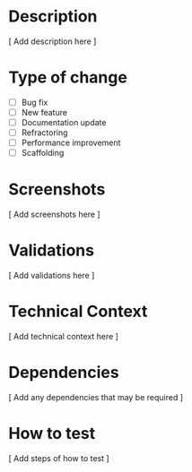 # Description

[ Add description here ]

# Type of change

- [ ] Bug fix
- [ ] New feature
- [ ] Documentation update
- [ ] Refractoring
- [ ] Performance improvement
- [ ] Scaffolding

# Screenshots

[ Add screenshots here ]

# Validations

[ Add validations here ]

# Technical Context

[ Add technical context here ]

# Dependencies

[ Add any dependencies that may be required ]

# How to test

[ Add steps of how to test ]